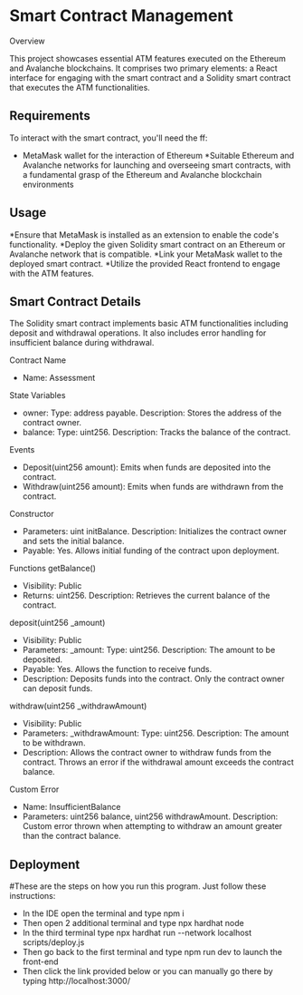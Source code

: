 # Smart Contract Management

Overview 

This project showcases essential ATM features executed on the Ethereum and Avalanche blockchains. It comprises two primary elements: a React interface for engaging with the smart contract and a Solidity smart contract that executes the ATM functionalities.
## Requirements
To interact with the smart contract, you'll need the ff: 
* MetaMask wallet for the interaction of Ethereum 
*Suitable Ethereum and Avalanche networks for launching and overseeing smart contracts, with a fundamental grasp of the Ethereum and Avalanche blockchain environments
## Usage
*Ensure that MetaMask is installed as an extension to enable the code's functionality.
*Deploy the given Solidity smart contract on an Ethereum or Avalanche network that is compatible.
*Link your MetaMask wallet to the deployed smart contract.
*Utilize the provided React frontend to engage with the ATM features.
## Smart Contract Details 
The Solidity smart contract implements basic ATM functionalities including deposit and withdrawal operations. It also includes error handling for insufficient balance during withdrawal.

Contract Name
* Name: Assessment

State Variables
* owner: Type: address payable. Description: Stores the address of the contract owner.
* balance: Type: uint256. Description: Tracks the balance of the contract.

Events
* Deposit(uint256 amount): Emits when funds are deposited into the contract.
* Withdraw(uint256 amount): Emits when funds are withdrawn from the contract.

Constructor
* Parameters: uint initBalance. Description: Initializes the contract owner and sets the initial balance.
* Payable: Yes. Allows initial funding of the contract upon deployment.
  
Functions
getBalance()
* Visibility: Public
* Returns: uint256. Description: Retrieves the current balance of the contract.
  
deposit(uint256 _amount)
* Visibility: Public
* Parameters: _amount: Type: uint256. Description: The amount to be deposited.
* Payable: Yes. Allows the function to receive funds.
* Description: Deposits funds into the contract. Only the contract owner can deposit funds.
  
withdraw(uint256 _withdrawAmount)
* Visibility: Public
* Parameters: _withdrawAmount: Type: uint256. Description: The amount to be withdrawn.
* Description: Allows the contract owner to withdraw funds from the contract. Throws an error if the withdrawal amount exceeds the contract balance.

Custom Error
* Name: InsufficientBalance
* Parameters: uint256 balance, uint256 withdrawAmount. Description: Custom error thrown when attempting to withdraw an amount greater than the contract balance.

## Deployment
#These are the steps on how you run this program. Just follow these instructions:
* In the IDE open the terminal and type npm i
* Then open 2 additional terminal and type npx hardhat node
* In the third terminal type npx hardhat run --network localhost scripts/deploy.js
* Then go back to the first terminal and type npm run dev to launch the front-end
* Then click the link provided below or you can manually go there by typing http://localhost:3000/


